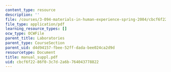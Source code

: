 ```yaml
---
content_type: resource
description: ''
file: /courses/3-094-materials-in-human-experience-spring-2004/cbcf6f2286f03c7d2a6b764043778822_manual_suppl.pdf
file_type: application/pdf
learning_resource_types: []
ocw_type: OCWFile
parent_title: Laboratories
parent_type: CourseSection
parent_uid: d4d94157-fbee-52ff-dada-bee024ca2d9d
resourcetype: Document
title: manual_suppl.pdf
uid: cbcf6f22-86f0-3c7d-2a6b-764043778822
---
```

